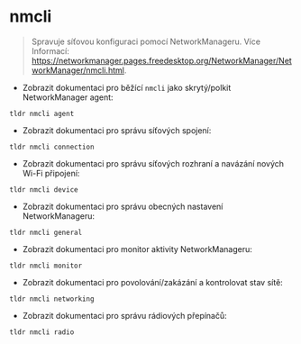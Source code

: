 # nmcli

> Spravuje síťovou konfiguraci pomocí NetworkManageru.
> Více Informací: <https://networkmanager.pages.freedesktop.org/NetworkManager/NetworkManager/nmcli.html>.

- Zobrazit dokumentaci pro běžící `nmcli` jako skrytý/polkit NetworkManager agent:

`tldr nmcli agent`

- Zobrazit dokumentaci pro správu síťových spojení:

`tldr nmcli connection`

- Zobrazit dokumentaci pro správu síťových rozhraní a navázání nových Wi-Fi připojení:

`tldr nmcli device`

- Zobrazit dokumentaci pro správu obecných nastavení NetworkManageru:

`tldr nmcli general`

- Zobrazit dokumentaci pro monitor aktivity NetworkManageru:

`tldr nmcli monitor`

- Zobrazit dokumentaci pro povolování/zakázání a kontrolovat stav sítě:

`tldr nmcli networking`

- Zobrazit dokumentaci pro správu rádiových přepínačů:

`tldr nmcli radio`

